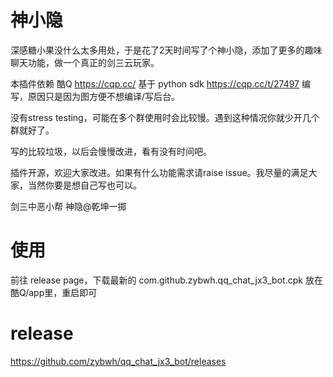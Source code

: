 # 神小隐
深感糖小果没什么太多用处，于是花了2天时间写了个神小隐，添加了更多的趣味聊天功能，做一个真正的剑三云玩家。

本插件依赖 酷Q https://cqp.cc/ 基于 python sdk https://cqp.cc/t/27497 编写，原因只是因为图方便不想编译/写后台。

没有stress testing，可能在多个群使用时会比较慢。遇到这种情况你就少开几个群就好了。

写的比较垃圾，以后会慢慢改进，看有没有时间吧。

插件开源，欢迎大家改进。如果有什么功能需求请raise issue。我尽量的满足大家，当然你要是想自己写也可以。

剑三中恶小帮 神隐@乾坤一掷

# 使用
前往 release page，下载最新的 com.github.zybwh.qq_chat_jx3_bot.cpk 放在酷Q/app里，重启即可

# release
https://github.com/zybwh/qq_chat_jx3_bot/releases
